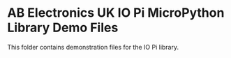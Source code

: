 AB Electronics UK IO Pi MicroPython Library Demo Files
=====

This folder contains demonstration files for the IO Pi library.
